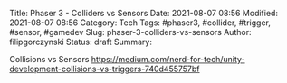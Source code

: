 Title: Phaser 3 - Colliders vs Sensors
Date: 2021-08-07 08:56
Modified: 2021-08-07 08:56
Category: Tech
Tags: #phaser3, #collider, #trigger, #sensor, #gamedev
Slug: phaser-3-colliders-vs-sensors
Author: filipgorczynski
Status: draft
Summary: 


Collisions vs Sensors
https://medium.com/nerd-for-tech/unity-development-collisions-vs-triggers-740d455757bf